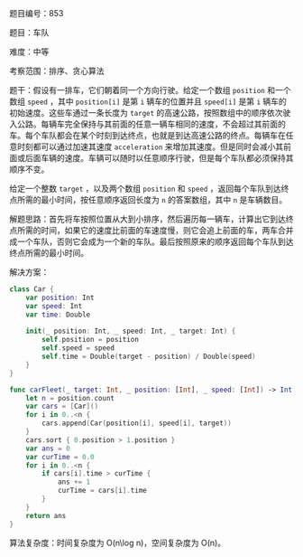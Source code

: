 题目编号：853

题目：车队

难度：中等

考察范围：排序、贪心算法

题干：假设有一排车，它们朝着同一个方向行驶。给定一个数组 `position` 和一个数组 `speed` ，其中 `position[i]` 是第 `i` 辆车的位置并且 `speed[i]` 是第 `i` 辆车的初始速度。这些车通过一条长度为 `target` 的高速公路，按照数组中的顺序依次驶入公路。每辆车完全保持与其前面的任意一辆车相同的速度，不会超过其前面的车。每个车队都会在某个时刻到达终点，也就是到达高速公路的终点。每辆车在任意时刻都可以通过加速其速度 `acceleration` 来增加其速度。但是同时会减小其前面或后面车辆的速度。车辆可以随时以任意顺序行驶，但是每个车队都必须保持其顺序不变。

给定一个整数 `target` ，以及两个数组 `position` 和 `speed` ，返回每个车队到达终点所需的最小时间，按任意顺序返回长度为 `n` 的答案数组，其中 `n` 是车辆数目。

解题思路：首先将车按照位置从大到小排序，然后遍历每一辆车，计算出它到达终点所需的时间，如果它的速度比前面的车速度慢，则它会追上前面的车，两车合并成一个车队，否则它会成为一个新的车队。最后按照原来的顺序返回每个车队到达终点所需的最小时间。

解决方案：

```swift
class Car {
    var position: Int
    var speed: Int
    var time: Double
    
    init(_ position: Int, _ speed: Int, _ target: Int) {
        self.position = position
        self.speed = speed
        self.time = Double(target - position) / Double(speed)
    }
}

func carFleet(_ target: Int, _ position: [Int], _ speed: [Int]) -> Int {
    let n = position.count
    var cars = [Car]()
    for i in 0..<n {
        cars.append(Car(position[i], speed[i], target))
    }
    cars.sort { 0.position > 1.position }
    var ans = 0
    var curTime = 0.0
    for i in 0..<n {
        if cars[i].time > curTime {
            ans += 1
            curTime = cars[i].time
        }
    }
    return ans
}
```

算法复杂度：时间复杂度为 O(n\log n)，空间复杂度为 O(n)。